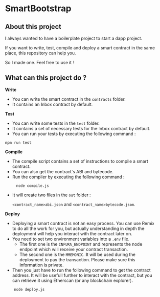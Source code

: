 # SmartBootstrap

## About this project

I always wanted to have a boilerplate project to start a dapp project.

If you want to write, test, compile and deploy a smart contract in the same place, this repository can help you.

So I made one. Feel free to use it !

## What can this project do ?

**Write**
- You can write the smart contract in the `contracts` folder.
- It contains an Inbox contract by default.

**Test**
- You can write some tests in the `test` folder.
- It contains a set of necessary tests for the Inbox contract by default.
- You can run your tests by executing the following command :
```shell script
npm run test
```

**Compile**
- The compile script contains a set of instructions to compile a smart contract.
- You can also get the contract's ABI and bytecode.
- Run the compiler by executing the following command :
```shell script
     node compile.js
```
- It will create two files in the `out` folder :
    
    `<contract_name>abi.json` and `<contract_name>bytecode.json`.

**Deploy**
- Deploying a smart contract is not an easy process. You can use Remix to do all the work for you, but actually understanding in depth the deployment will help you interact with the contract later on.
- You need to set two environment variables into a `.env` file.
    - The first one is the `INFURA_ENDPOINT` and represents the node endpoint which will receive your contract transaction.
    - The second one is the `MMEMONIC`. It will be used during the deployment to pay the transaction. Please make sure this information is private.
- Then you just have to run the following command to get the contract address. It will be usefull further to interact with the contract, but you can retrieve it using Etherscan (or any blockchain explorer).
```shell script
    node deploy.js
```